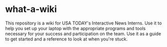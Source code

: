 # what-a-wiki

This repository is a wiki for USA TODAY's Interactive News Interns. Use it to help you set up your laptop with the appropriate programs and tools necessary for your success and participation on the team. Use it as a guide to get started and a reference to look at when you're stuck. 
